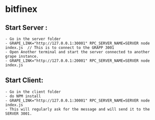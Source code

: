 # bitfinex

## Start Server : 
	- Go in the server folder
	- GRAPE_LINK="http://127.0.0.1:30001" RPC_SERVER_NAME=SERVER node index.js  // This is to connect to the GRAPP 3001
	- Open Another terminal and start the server connected to another grape instance. 
	- GRAPE_LINK="http://127.0.0.1:20001" RPC_SERVER_NAME=SERVER node index.js
	
	
## Start Client: 
	- Go in the client folder 
	- do NPM install
	- GRAPE_LINK="http://127.0.0.1:30001" RPC_SERVER_NAME=SERVER node index.js 
	- This will regularly ask for the message and will send it to the SERVER 3001. 
	 
	
